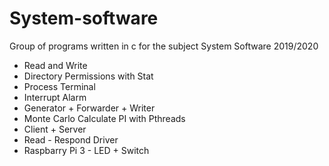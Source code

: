 # System-software

Group of programs written in c for the subject System Software 2019/2020

- Read and Write
- Directory Permissions with Stat
- Process Terminal
- Interrupt Alarm
- Generator + Forwarder + Writer
- Monte Carlo Calculate PI with Pthreads
- Client + Server
- Read - Respond Driver
- Raspbarry Pi 3 - LED + Switch

